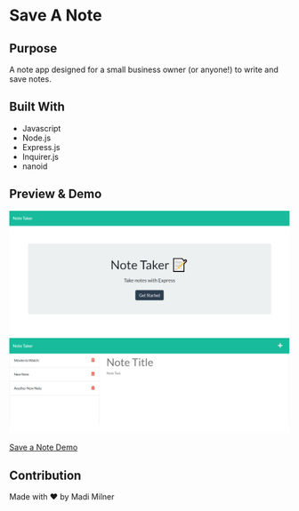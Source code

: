 # Save A Note

## Purpose
A note app designed for a small business owner (or anyone!) to write and save notes.

## Built With
* Javascript
* Node.js
* Express.js
* Inquirer.js
* nanoid

## Preview & Demo  

![Generated File Preview](./public/assets/images/preview1.png)
![Generated File Preview](./public/assets/images/preview2.png)

[Save a Note Demo]()  

## Contribution
Made with ❤️ by Madi Milner